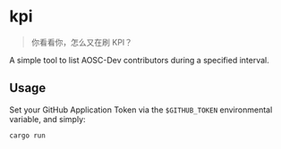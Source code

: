 kpi
===

> 你看看你，怎么又在刷 KPI？

A simple tool to list AOSC-Dev contributors during a specified interval.

Usage
-----

Set your GitHub Application Token via the `$GITHUB_TOKEN` environmental variable, and simply:

```
cargo run
```
